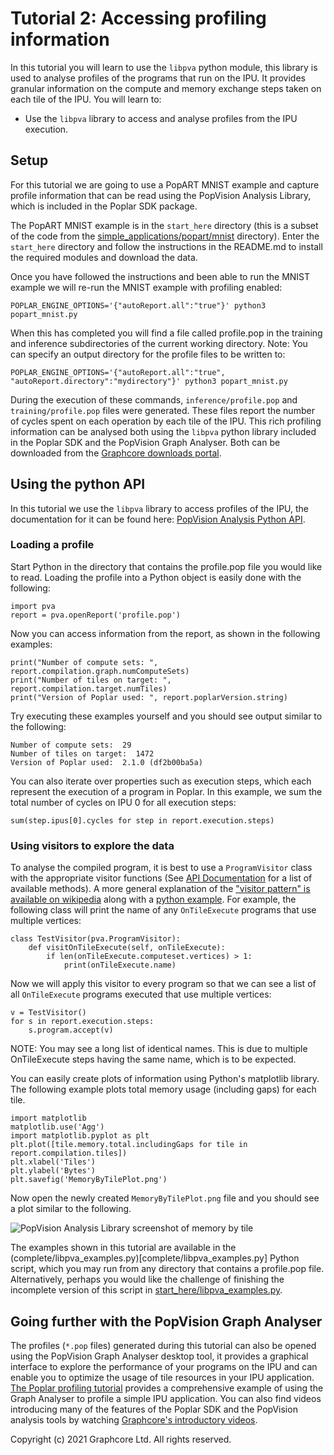 # Tutorial 2: Accessing profiling information

In this tutorial you will learn to use the `libpva` python module, this library is used to analyse profiles of the programs that run on the IPU. It provides granular information on the compute and memory exchange steps taken on each tile of the IPU. You will learn to:

- Use the `libpva` library to access and analyse profiles from the IPU execution.

## Setup

For this tutorial we are going to use a PopART MNIST example and capture profile information that can be read using the PopVision Analysis Library, which is included in the Poplar SDK package.

The PopART MNIST example is in the `start_here` directory (this is a subset of the code from the [simple_applications/popart/mnist](../../../simple_applications/popart/mnist) directory). Enter the `start_here` directory and follow the instructions in the README.md to install the required modules and download the data.

Once you have followed the instructions and been able to run the MNIST example we will re-run the MNIST example with profiling enabled:

    POPLAR_ENGINE_OPTIONS='{"autoReport.all":"true"}' python3 popart_mnist.py

When this has completed you will find a file called profile.pop in the training and inference subdirectories of the current working directory. Note: You can specify an output directory for the profile files to be written to:

    POPLAR_ENGINE_OPTIONS='{"autoReport.all":"true", "autoReport.directory":"mydirectory"}' python3 popart_mnist.py

During the execution of these commands, `inference/profile.pop` and `training/profile.pop` files were generated. These files report the number of cycles spent on each operation by each tile of the IPU. This rich profiling information can be analysed both using the `libpva`
python library included in the Poplar SDK and the PopVision Graph Analyser. Both can be downloaded from
the [Graphcore downloads portal](https://downloads.graphcore.ai/).

## Using the python API

In this tutorial we use the `libpva` library to access profiles of the IPU, the documentation for it can be found here: [PopVision Analysis Python API](https://docs.graphcore.ai/projects/libpva/en/latest/api-python.html).

### Loading a profile

Start Python in the directory that contains the profile.pop file you would like to read. Loading the profile into a Python object is easily done with the following:

    import pva
    report = pva.openReport('profile.pop')

Now you can access information from the report, as shown in the following examples:

    print("Number of compute sets: ", report.compilation.graph.numComputeSets)
    print("Number of tiles on target: ", report.compilation.target.numTiles)
    print("Version of Poplar used: ", report.poplarVersion.string)

Try executing these examples yourself and you should see output similar to the following:

    Number of compute sets:  29
    Number of tiles on target:  1472
    Version of Poplar used:  2.1.0 (df2b00ba5a)

You can also iterate over properties such as execution steps, which each represent the execution of a program in Poplar. In this example, we sum the total number of cycles on IPU 0 for all execution steps:

    sum(step.ipus[0].cycles for step in report.execution.steps)

### Using visitors to explore the data

To analyse the compiled program, it is best to use a `ProgramVisitor` class with the appropriate visitor functions (See [API Documentation]((https://docs.graphcore.ai/projects/libpva/en/latest/api-python.html#pva.ProgramVisitor)) for a list of available methods).
A more general explanation of the ["visitor pattern" is available on wikipedia](https://en.wikipedia.org/wiki/Visitor_pattern) along with a [python example](https://en.wikipedia.org/wiki/Visitor_pattern#Python_example).
For example, the following class will print the name of any `OnTileExecute` programs that use multiple vertices:

    class TestVisitor(pva.ProgramVisitor):
        def visitOnTileExecute(self, onTileExecute):
            if len(onTileExecute.computeset.vertices) > 1:
                print(onTileExecute.name)

Now we will apply this visitor to every program so that we can see a list of all `OnTileExecute` programs executed that use multiple vertices:

    v = TestVisitor()
    for s in report.execution.steps:
        s.program.accept(v)

NOTE: You may see a long list of identical names. This is due to multiple OnTileExecute steps having the same name, which is to be expected.

You can easily create plots of information using Python's matplotlib library. The following example plots total memory usage (including gaps) for each tile.

    import matplotlib
    matplotlib.use('Agg')
    import matplotlib.pyplot as plt
    plt.plot([tile.memory.total.includingGaps for tile in report.compilation.tiles])
    plt.xlabel('Tiles')
    plt.ylabel('Bytes')
    plt.savefig('MemoryByTilePlot.png')

Now open the newly created `MemoryByTilePlot.png` file and you should see a plot similar to the following.

![PopVision Analysis Library screenshot of memory by tile](./screenshots/bytesByTile.png)

The examples shown in this tutorial are available in the (complete/libpva_examples.py)[complete/libpva_examples.py] Python script, which you may run from any directory that contains a profile.pop file. Alternatively, perhaps you would like the challenge of finishing the incomplete version of this script in [start_here/libpva_examples.py](start_here/libpva_examples.py).

## Going further with the PopVision Graph Analyser

The profiles (`*.pop` files) generated during this tutorial can also be opened using the PopVision Graph Analyser desktop tool, it provides a graphical interface to explore the performance of your programs on the IPU and can enable you to optimize the usage of tile resources in your IPU application.
[The Poplar profiling tutorial](../../poplar/tut4_profiling/README.rst) provides a comprehensive example of using the Graph Analyser to profile a simple IPU application.
You can also find videos introducing many of the features of the Poplar SDK and the PopVision analysis tools by watching [Graphcore's introductory videos](https://www.graphcore.ai/resources/how-to-videos).

Copyright (c) 2021 Graphcore Ltd. All rights reserved.

